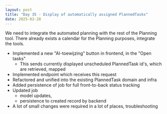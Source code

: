 ```yaml
---
layout: post
title: "Day 35 - Display of automatically assigned PlannedTasks" 
date: 2025-02-28
---
```


We need to integrate the automated planning with the rest of the Planning tool.
There already exists a calendar for the Planning purposes, integrate the tools.

- Implemented a new "AI-toewijzing" button in frontend, in the "Open tasks"
  - This sends currently displayed unscheduled PlannedTask id's, which are retrieved, mapped
- Implemented endpoint which receives this request
- Refactored and unified into the existing PlannedTask domain and infra
- Added persistence of job for full front-to-back status tracking
- Updated job
  - model updates,
  - persistence to created record by backend
- A lot of small changes were required in a lot of places, troubleshooting
